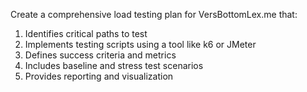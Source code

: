 Create a comprehensive load testing plan for VersBottomLex.me that:

1. Identifies critical paths to test
2. Implements testing scripts using a tool like k6 or JMeter
3. Defines success criteria and metrics
4. Includes baseline and stress test scenarios
5. Provides reporting and visualization
